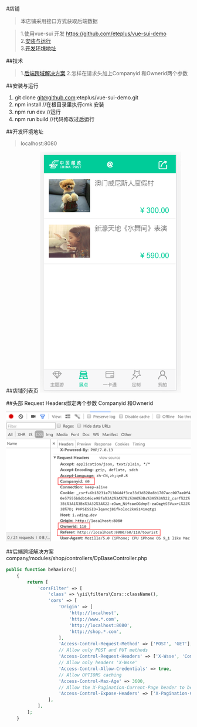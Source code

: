 
#店铺

>本店铺采用接口方式获取后端数据
>

>1.使用vue-sui 开发 https://github.com/eteplus/vue-sui-demo  
>2.[安装与运行](#安装与运行)  
>3.[开发环境地址](#开发环境地址)  

##技术
>1.[后端跨域解决方案](#后端跨域解决方案) 
>2.怎样在请求头加上Companyid 和Ownerid两个参数 
>

##安装与运行
1. git clone git@github.com:eteplus/vue-sui-demo.git
2. npm install //在根目录里执行cmk 安装
3. npm run dev  //运行
4. npm run build //代码修改过后运行


##开发环境地址
>localhost:8080


##店铺列表页
![](1.1.shop_list.png)

##头部 Request Headers绑定两个参数 Companyid 和Ownerid

![](1.2.request_header_field.png)

##后端跨域解决方案
company/modules/shop/controllers/DpBaseController.php  
```php
public function behaviors()
    {
        return [
            'corsFilter' => [
                'class' => \yii\filters\Cors::className(),
                'cors' => [
                    'Origin' => [
                        'http://localhost',
                        'http://www.*.com',
                        'http://localhost:8080',
                        'http://shop.*.com',
                    ],
                    'Access-Control-Request-Method' => ['POST', 'GET'],
                    // Allow only POST and PUT methods
                    'Access-Control-Request-Headers' => ['X-Wsse', 'Companyid', 'Ownerid', 'Cookie', 'Set-Cookie'],
                    // Allow only headers 'X-Wsse'
                    'Access-Control-Allow-Credentials' => true,
                    // Allow OPTIONS caching
                    'Access-Control-Max-Age' => 3600,
                    // Allow the X-Pagination-Current-Page header to be exposed to the browser.
                    'Access-Control-Expose-Headers' => ['X-Pagination-Current-Page'],
                ],
            ],
        ];
    }
```




